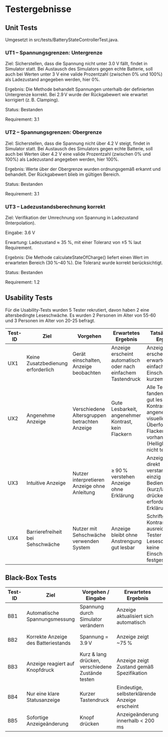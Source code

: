 # Testergebnisse

## **Unit Tests**

Umgesetzt in src/tests/BatteryStateControllerTest.java.

### UT1 – Spannungsgrenzen: Untergrenze
Ziel: Sicherstellen, dass die Spannung nicht unter 3.0 V fällt, findet in Simulator statt. Bei Austausch des Simulators gegen echte Batterie, soll auch bei Werten unter 3 V eine valide Prozentzahl (zwischen 0% und 100%) als Ladezustand angegeben werden, hier 0%.

Ergebnis: Die Methode behandelt Spannungen unterhalb der definierten Untergrenze korrekt. Bei 2.9 V wurde der Rückgabewert wie erwartet korrigiert (z. B. Clamping).

Status: Bestanden

Requirement: 3.1

### UT2 – Spannungsgrenzen: Obergrenze
Ziel: Sicherstellen, dass die Spannung nicht über 4.2 V steigt, findet in Simulator statt. Bei Austausch des Simulators gegen echte Batterie, soll auch bei Werten über 4.2 V eine valide Prozentzahl (zwischen 0% und 100%) als Ladezustand angegeben werden, hier 100%.

Ergebnis: Werte über der Obergrenze wurden ordnungsgemäß erkannt und behandelt. Der Rückgabewert blieb im gültigen Bereich.

Status: Bestanden

Requirement: 3.1

### UT3 – Ladezustandsberechnung korrekt
Ziel: Verifikation der Umrechnung von Spannung in Ladezustand (Interpolation).

Eingabe: 3.6 V

Erwartung: Ladezustand ≈ 35 %, mit einer Toleranz von ±5 % laut Requirement.

Ergebnis: Die Methode calculateStateOfCharge() liefert einen Wert im erwarteten Bereich (30 %–40 %). Die Toleranz wurde korrekt berücksichtigt.

Status: Bestanden

Requirement: 1.2



## **Usability Tests**

Für die Usability-Tests wurden 5 Tester rekrutiert, davon haben 2 eine altersbedingte Leseschwäche. Es wurden 2 Personen im Alter von 55-60 und 3 Personen im Alter von 20-25 befragt.

| **Test-ID** | **Ziel**                           | **Vorgehen**                                  | **Erwartetes Ergebnis**                                       | **Tatsächliches Ergebnis**                                                                                                                        | **Requirement** | **Status** | **Bemerkung**                                         |
|-------------|------------------------------------|-----------------------------------------------|---------------------------------------------------------------|---------------------------------------------------------------------------------------------------------------------------------------------------|-----------------|------------|-------------------------------------------------------|
| UX1         | Keine Zusatzbedienung erforderlich | Gerät einschalten, Anzeige beobachten         | Anzeige erscheint automatisch oder nach einfachem Tastendruck | Anzeige erscheint wie erwartet nach einfachem Einschalten oder kurzem Druck                                                                       | 1.3             | ✔          | Keine zusätzliche Bedienung notwendig                 |
| UX2         | Angenehme Anzeige                  | Verschiedene Altersgruppen betrachten Anzeige | Gute Lesbarkeit, angenehmer Kontrast, kein Flackern           | Alle Tester fanden Anzeige gut lesbar; Kontrast angenehm; keine visuelle Überforderung; Flackern nicht vorhanden (Helligkeit lokal nicht testbar) | 2.7             | ✔          | Helligkeit lokal nicht messbar                        |
| UX3         | Intuitive Anzeige                  | Nutzer interpretieren Anzeige ohne Anleitung  | ≥ 90 % verstehen Anzeige ohne Erklärung                       | Anzeige wurde direkt verstanden; einzig Bedienlogik (kurz/lang drücken) erforderte Erklärung                                                      | 2.6             | ✔          | Bedienkonzept (kurz/lang) erfordert minimal Anleitung |
| UX4         | Barrierefreiheit bei Sehschwäche   | Nutzer mit Sehschwäche verwenden System       | Anzeige bleibt ohne Anstrengung gut lesbar                    | Schriftgröße und Kontrast ausreichend für Tester mit Leseschwäche; keine Einschränkungen festgestellt                                             | 2.9             | ✔          | Gut lesbar für ältere und sehgeschwächte Personen     |

## **Black-Box Tests**

| **Test-ID** | **Ziel**                            | **Vorgehen / Eingabe**                            | **Erwartetes Ergebnis**                        | **Tatsächliches Ergebnis**        | **Requirement** | **Status** | **Bemerkung**         |
|-------------|-------------------------------------|---------------------------------------------------|------------------------------------------------|-----------------------------------|-----------------|------------|-----------------------|
| BB1         | Automatische Spannungsmessung       | Spannung durch Simulator verändern                | Anzeige aktualisiert sich automatisch          | Anzeige reagiert korrekt          | 1.1             | ✔          | –                     |
| BB2         | Korrekte Anzeige des Batteriestands | Spannung = 3.9 V                                  | Anzeige zeigt \~75 %                           | Anzeige zeigt erwarteten Wert     | 2.1             | ✔          | Kalibrierung korrekt  |
| BB3         | Anzeige reagiert auf Knopfdruck     | Kurz & lang drücken, verschiedene Zustände testen | Anzeige zeigt Zustand gemäß Spezifikation      | Anzeige verhält sich wie erwartet | 2.5             | ✔          | Alle Zustände geprüft |
| BB4         | Nur eine klare Statusanzeige        | Kurzer Tastendruck                                | Eindeutige, selbsterklärende Anzeige erscheint | Anzeige klar & verständlich       | 2.2             | ✔          | -                     |
| BB5         | Sofortige Anzeigeänderung           | Knopf drücken                                     | Anzeigeänderung innerhalb < 200 ms             | Keine erkennbare Verzögerung      | 2.10            | ✔          | Reaktionszeit gut     |
